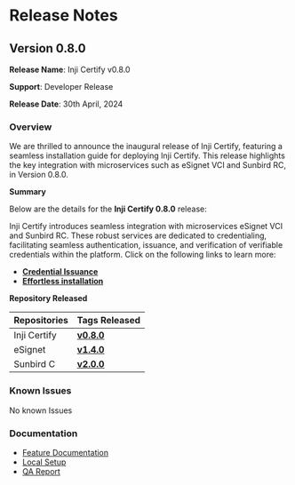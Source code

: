 # Release Notes

## **Version 0.8.0**

**Release Name**: Inji Certify v0.8.0

**Support**: Developer Release

**Release Date**: 30th April, 2024

### **Overview**

We are thrilled to announce the inaugural release of Inji Certify, featuring a seamless installation guide for deploying Inji Certify. This release highlights the key integration with microservices such as eSignet VCI and Sunbird RC, in Version 0.8.0.

**Summary**

Below are the details for the **Inji Certify 0.8.0** release:

Inji Certify introduces seamless integration with microservices eSignet VCI and Sunbird RC. These robust services are dedicated to credentialing, facilitating seamless authentication, issuance, and verification of verifiable credentials within the platform. Click on the following links to learn more:

* [**Credential Issuance**](https://docs.mosip.io/inji/inji-certify/functional-overview/features)
* [**Effortless installation**](https://docs.mosip.io/inji/inji-certify/functional-overview/features)

**Repository Released**

| **Repositories** | **Tags Released**                                                                   |
| ---------------- | ----------------------------------------------------------------------------------- |
| Inji Certify     | [**v0.8.0**](https://github.com/mosip/inji-certify/tree/v0.8.0)                     |
| eSignet          | [**v1.4.0**](https://github.com/mosip/esignet/releases/tag/v1.4.0)                  |
| Sunbird C        | [**v2.0.0**](https://github.com/Sunbird-RC/sunbird-rc-core/releases/tag/v2.0.0-rc3) |

### **Known Issues**

No known Issues

### **Documentation**

* [Feature Documentation](https://docs.mosip.io/inji/inji-certify/functional-overview/features)
* [Local Setup](https://docs.mosip.io/inji/inji-certify/build-and-deploy/local-setup)
* [QA Report](https://github.com/mosip/inji-certify/blob/release-0.8.x/README.md)
